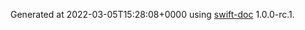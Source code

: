Generated at 2022-03-05T15:28:08+0000 using [swift-doc](https://github.com/SwiftDocOrg/swift-doc) 1.0.0-rc.1.
